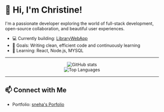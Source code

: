 # 👋 Hi, I'm Christine!

I'm a passionate developer exploring the world of full-stack development, open-source collaboration, and beautiful user experiences.

- 💻 Currently building: [LibraryWebApp](https://github.com/itschristine73/LibraryWebApp)
- 🎯 Goals: Writing clean, efficient code and continuously learning
- 🌱 Learning: React, Node.js, MYSQL

---

<p align="center">
  <img src="https://github-readme-stats.vercel.app/api?username=itsChristine73&show_icons=true&theme=radical&hide=prs" alt="GitHub stats" />
  <br/>
  <img src="https://github-readme-stats.vercel.app/api/top-langs/?username=itsChristine73&layout=compact&theme=radical" alt="Top Languages" />
</p>

---

## 📫 Connect with Me

- Portfolio: [sneha's Porfolio](https://snehabiswakarma-72050.web.app/)
